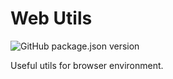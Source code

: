 # Web Utils

![GitHub package.json version](https://img.shields.io/github/package-json/v/js-toolkit/web-utils)

Useful utils for browser environment.
